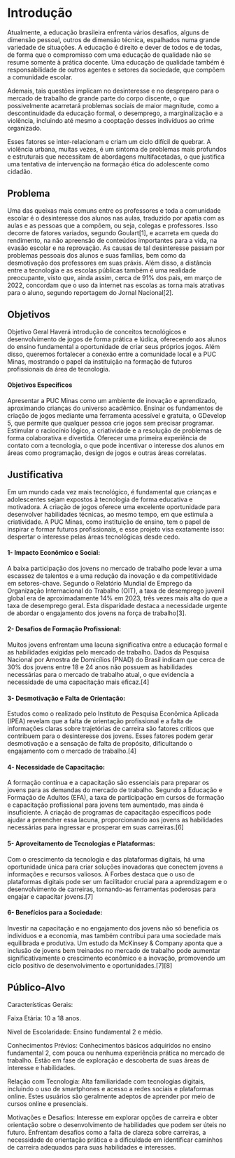# Introdução

Atualmente, a educação brasileira enfrenta vários desafios, alguns de dimensão pessoal, outros de dimensão técnica, espalhados numa grande variedade de situações. A educação é direito e dever de todos e de todas, de forma que o compromisso com uma educação de qualidade não se resume somente à prática docente. Uma educação de qualidade também é responsabilidade de outros agentes e setores da sociedade, que compõem a comunidade escolar.

Ademais, tais questões implicam no desinteresse e no despreparo para o mercado de trabalho de grande parte do corpo discente, o que possivelmente acarretará problemas sociais de maior magnitude, como a descontinuidade da educação formal, o desemprego, a marginalização e a violência, incluindo até mesmo a cooptação desses indivíduos ao crime organizado. 

Esses fatores se inter-relacionam e criam um ciclo difícil de quebrar. A violência urbana, muitas vezes, é um sintoma de problemas mais profundos e estruturais que necessitam de abordagens multifacetadas, o que justifica uma tentativa de intervenção na formação ética do adolescente como cidadão.

## Problema

Uma das queixas mais comuns entre os professores e toda a comunidade escolar é o desinteresse dos alunos nas aulas, traduzido por apatia com as aulas e as pessoas que a compõem, ou seja, colegas e professores. Isso decorre de fatores variados, segundo Goulart[1], e acarreta em queda do rendimento, na não apreensão de conteúdos importantes para a vida, na evasão escolar e na reprovação.
As causas de tal desinteresse passam por problemas pessoais dos alunos e suas famílias, bem como da desmotivação dos professores em suas práxis. Além disso, a distância entre a tecnologia e as escolas públicas também é uma realidade preocupante, visto que, ainda assim, cerca de 91% dos pais, em março de 2022, concordam que o uso da internet nas escolas as torna mais atrativas para o aluno, segundo reportagem do Jornal Nacional[2].

## Objetivos

Objetivo Geral
Haverá introdução de conceitos tecnológicos e desenvolvimento de jogos de forma prática e lúdica, oferecendo aos alunos do ensino fundamental a oportunidade de criar seus próprios jogos. Além disso, queremos fortalecer a conexão entre a comunidade local e a PUC Minas, mostrando o papel da instituição na formação de futuros profissionais da área de tecnologia.

#### Objetivos Específicos

Apresentar a PUC Minas como um ambiente de inovação e aprendizado, aproximando crianças do universo acadêmico.
Ensinar os fundamentos de criação de jogos mediante uma ferramenta acessível e gratuita, o GDevelop 5, que permite que qualquer pessoa crie jogos sem precisar programar.
Estimular o raciocínio lógico, a criatividade e a resolução de problemas de forma colaborativa e divertida.
Oferecer uma primeira experiência de contato com a tecnologia, o que pode incentivar o interesse dos alunos em áreas como programação, design de jogos e outras áreas correlatas.

## Justificativa

Em um mundo cada vez mais tecnológico, é fundamental que crianças e adolescentes sejam expostos à tecnologia de forma educativa e motivadora. A criação de jogos oferece uma excelente oportunidade para desenvolver habilidades técnicas, ao mesmo tempo, em que estimula a criatividade. A PUC Minas, como instituição de ensino, tem o papel de inspirar e formar futuros profissionais, e esse projeto visa exatamente isso: despertar o interesse pelas áreas tecnológicas desde cedo.

#### 1- Impacto Econômico e Social:

A baixa participação dos jovens no mercado de trabalho pode levar a uma escassez de talentos e a uma redução da inovação e da competitividade em setores-chave. Segundo o Relatório Mundial de Emprego da Organização Internacional do Trabalho (OIT), a taxa de desemprego juvenil global era de aproximadamente 14% em 2023, três vezes mais alta do que a taxa de desemprego geral. Esta disparidade destaca a necessidade urgente de abordar o engajamento dos jovens na força de trabalho[3].

#### 2- Desafios de Formação Profissional:

Muitos jovens enfrentam uma lacuna significativa entre a educação formal e as habilidades exigidas pelo mercado de trabalho. Dados da Pesquisa Nacional por Amostra de Domicílios (PNAD) do Brasil indicam que cerca de 30% dos jovens entre 18 e 24 anos não possuem as habilidades necessárias para o mercado de trabalho atual, o que evidencia a necessidade de uma capacitação mais eficaz.[4]

#### 3- Desmotivação e Falta de Orientação:

Estudos como o realizado pelo Instituto de Pesquisa Econômica Aplicada (IPEA) revelam que a falta de orientação profissional e a falta de informações claras sobre trajetórias de carreira são fatores críticos que contribuem para o desinteresse dos jovens. Esses fatores podem gerar desmotivação e a sensação de falta de propósito, dificultando o engajamento com o mercado de trabalho.[4]

#### 4- Necessidade de Capacitação:

A formação contínua e a capacitação são essenciais para preparar os jovens para as demandas do mercado de trabalho. Segundo a Educação e Formação de Adultos (EFA), a taxa de participação em cursos de formação e capacitação profissional para jovens tem aumentado, mas ainda é insuficiente. A criação de programas de capacitação específicos pode ajudar a preencher essa lacuna, proporcionando aos jovens as habilidades necessárias para ingressar e prosperar em suas carreiras.[6]

#### 5- Aproveitamento de Tecnologias e Plataformas:

Com o crescimento da tecnologia e das plataformas digitais, há uma oportunidade única para criar soluções inovadoras que conectem jovens a informações e recursos valiosos. A Forbes destaca que o uso de plataformas digitais pode ser um facilitador crucial para a aprendizagem e o desenvolvimento de carreiras, tornando-as ferramentas poderosas para engajar e capacitar jovens.[7]

#### 6- Benefícios para a Sociedade:

Investir na capacitação e no engajamento dos jovens não só beneficia os indivíduos e a economia, mas também contribui para uma sociedade mais equilibrada e produtiva. Um estudo da McKinsey & Company aponta que a inclusão de jovens bem treinados no mercado de trabalho pode aumentar significativamente o crescimento econômico e a inovação, promovendo um ciclo positivo de desenvolvimento e oportunidades.[7][8]

## Público-Alvo

Características Gerais:

Faixa Etária: 10 a 18 anos.

Nível de Escolaridade: Ensino fundamental 2 e médio.

Conhecimentos Prévios: Conhecimentos básicos adquiridos no ensino fundamental 2, com pouca ou nenhuma experiência prática no mercado de trabalho. Estão em fase de exploração e descoberta de suas áreas de interesse e habilidades.

Relação com Tecnologia: Alta familiaridade com tecnologias digitais, incluindo o uso de smartphones e acesso a redes sociais e plataformas online. Estes usuários são geralmente adeptos de aprender por meio de cursos online e presenciais.

Motivações e Desafios: Interesse em explorar opções de carreira e obter orientação sobre o desenvolvimento de habilidades que podem ser úteis no futuro. Enfrentam desafios como a falta de clareza sobre carreiras, a necessidade de orientação prática e a dificuldade em identificar caminhos de carreira adequados para suas habilidades e interesses.
